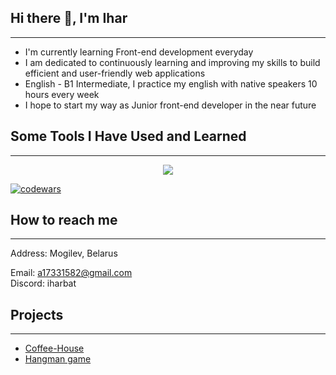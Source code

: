 ## Hi there 👋, I'm Ihar
***
* I'm currently learning Front-end development everyday
* I am dedicated to continuously learning and improving my skills to build efficient and user-friendly web applications
* English - B1 Intermediate, I practice my english with native speakers 10 hours every week
* I hope to start my way as Junior front-end developer in the near future

## Some Tools I Have Used and Learned
***
<p align="center">
    <img src="https://skillicons.dev/icons?i=git,github,html,css,sass,js,ts,figma,nodejs,npm,webpack,vite,react,vscode" />
</p>

[![codewars](https://www.codewars.com/users/Ihar_blr/badges/large)](https://www.codewars.com/users/Ihar_blr)   
##  How to reach me
***
Address: Mogilev, Belarus
<div> Email: <a href="mailto:a17331582@gmail.com"><span>a17331582@gmail.com</span></a></div>
Discord: iharbat 

## Projects
***
* [Coffee-House](https://ihar-batura.github.io/Coffee-House/coffee-house/)
* [Hangman game](https://ihar-batura.github.io/Hangman/hangman/)




